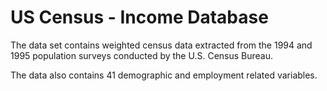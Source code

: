 # US Census - Income Database

The data set contains weighted census data extracted from the 1994 and 1995 population surveys conducted by the U.S. Census Bureau. 

The data also contains 41 demographic and employment related variables. 
